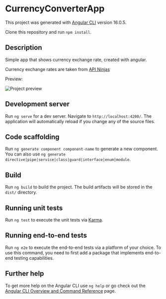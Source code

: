 # CurrencyConverterApp

This project was generated with [Angular CLI](https://github.com/angular/angular-cli) version 16.0.5.

Clone this repository and run `npm install`.

## Description

Simple app that shows currency exchange rate, created with angular. 

Currency exchange rates are taken from [API Ninjas](https://api-ninjas.com/api/convertcurrency)

Preview:

![Project preview](https://i.imgur.com/3gtUnMZ.gif)

## Development server

Run `ng serve` for a dev server. Navigate to `http://localhost:4200/`. The application will automatically reload if you change any of the source files.

## Code scaffolding

Run `ng generate component component-name` to generate a new component. You can also use `ng generate directive|pipe|service|class|guard|interface|enum|module`.

## Build

Run `ng build` to build the project. The build artifacts will be stored in the `dist/` directory.

## Running unit tests

Run `ng test` to execute the unit tests via [Karma](https://karma-runner.github.io).

## Running end-to-end tests

Run `ng e2e` to execute the end-to-end tests via a platform of your choice. To use this command, you need to first add a package that implements end-to-end testing capabilities.

## Further help

To get more help on the Angular CLI use `ng help` or go check out the [Angular CLI Overview and Command Reference](https://angular.io/cli) page.



